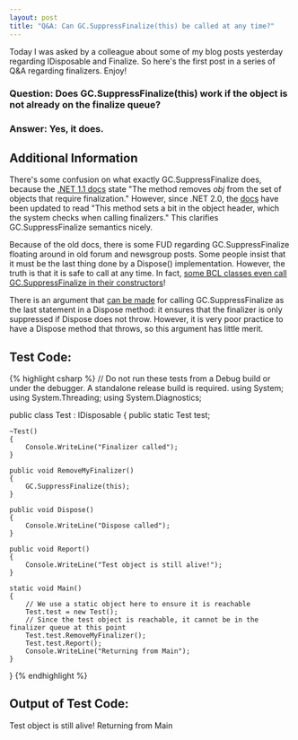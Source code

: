 ```yaml
---
layout: post
title: "Q&A: Can GC.SuppressFinalize(this) be called at any time?"
---
```

Today I was asked by a colleague about some of my blog posts yesterday regarding IDisposable and Finalize. So here's the first post in a series of Q&A regarding finalizers. Enjoy!

### Question: Does GC.SuppressFinalize(this) work if the object is not already on the finalize queue?

### Answer: Yes, it does.

## Additional Information

There's some confusion on what exactly GC.SuppressFinalize does, because the [.NET 1.1 docs](http://www.webcitation.org/5wPLddgo3) state "The method removes _obj_ from the set of objects that require finalization." However, since .NET 2.0, the [docs](http://www.webcitation.org/5wPLgw9IJ) have been updated to read "This method sets a bit in the object header, which the system checks when calling finalizers." This clarifies GC.SuppressFinalize semantics nicely.

Because of the old docs, there is some FUD regarding GC.SuppressFinalize floating around in old forum and newsgroup posts. Some people insist that it must be the last thing done by a Dispose() implementation. However, the truth is that it is safe to call at any time. In fact, [some BCL classes even call GC.SuppressFinalize in their constructors](http://www.webcitation.org/5wPLXTCHO)!

There is an argument that [can be made](http://www.webcitation.org/5wPLnd2En) for calling GC.SuppressFinalize as the last statement in a Dispose method: it ensures that the finalizer is only suppressed if Dispose does not throw. However, it is very poor practice to have a Dispose method that throws, so this argument has little merit.

## Test Code:

{% highlight csharp %}
// Do not run these tests from a Debug build or under the debugger. A standalone release build is required.
using System;
using System.Threading;
using System.Diagnostics;
 
public class Test : IDisposable
{
    public static Test test;
 
    ~Test()
    {
        Console.WriteLine("Finalizer called");
    }
 
    public void RemoveMyFinalizer()
    {
        GC.SuppressFinalize(this);
    }
 
    public void Dispose()
    {
        Console.WriteLine("Dispose called");
    }
 
    public void Report()
    {
        Console.WriteLine("Test object is still alive!");
    }
 
    static void Main()
    {
        // We use a static object here to ensure it is reachable
        Test.test = new Test();
        // Since the test object is reachable, it cannot be in the finalizer queue at this point
        Test.test.RemoveMyFinalizer();
        Test.test.Report();
        Console.WriteLine("Returning from Main");
    }
}
{% endhighlight %}

## Output of Test Code:

Test object is still alive!
Returning from Main
